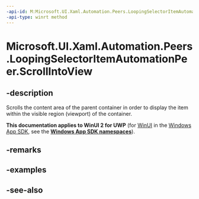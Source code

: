 ```yaml
---
-api-id: M:Microsoft.UI.Xaml.Automation.Peers.LoopingSelectorItemAutomationPeer.ScrollIntoView
-api-type: winrt method
---
```


<!-- Method syntax
public void ScrollIntoView()
-->

# Microsoft.UI.Xaml.Automation.Peers.LoopingSelectorItemAutomationPeer.ScrollIntoView

## -description
Scrolls the content area of the parent container in order to display the item within the visible region (viewport) of the container.

**This documentation applies to WinUI 2 for UWP** (for [WinUI](/windows/apps/winui/winui3/) in the [Windows App SDK](/windows/apps/windows-app-sdk/), see the **[Windows App SDK namespaces](/windows/windows-app-sdk/api/winrt/)**).

## -remarks

## -examples

## -see-also
